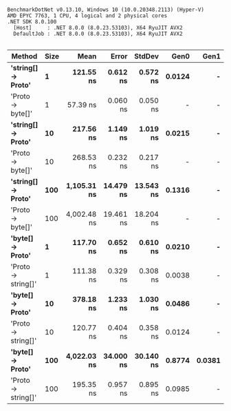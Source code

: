 ```

BenchmarkDotNet v0.13.10, Windows 10 (10.0.20348.2113) (Hyper-V)
AMD EPYC 7763, 1 CPU, 4 logical and 2 physical cores
.NET SDK 8.0.100
  [Host]     : .NET 8.0.0 (8.0.23.53103), X64 RyuJIT AVX2
  DefaultJob : .NET 8.0.0 (8.0.23.53103), X64 RyuJIT AVX2


```
| Method             | Size | Mean        | Error     | StdDev    | Gen0   | Gen1   | Allocated |
|------------------- |----- |------------:|----------:|----------:|-------:|-------:|----------:|
| **&#39;string[] → Proto&#39;** | **1**    |   **121.55 ns** |  **0.612 ns** |  **0.572 ns** | **0.0124** |      **-** |     **208 B** |
| &#39;Proto → byte[]&#39;   | 1    |    57.39 ns |  0.060 ns |  0.050 ns |      - |      - |         - |
| **&#39;string[] → Proto&#39;** | **10**   |   **217.56 ns** |  **1.149 ns** |  **1.019 ns** | **0.0215** |      **-** |     **360 B** |
| &#39;Proto → byte[]&#39;   | 10   |   268.53 ns |  0.232 ns |  0.217 ns |      - |      - |         - |
| **&#39;string[] → Proto&#39;** | **100**  | **1,105.31 ns** | **14.479 ns** | **13.543 ns** | **0.1316** |      **-** |    **2224 B** |
| &#39;Proto → byte[]&#39;   | 100  | 4,002.48 ns | 19.461 ns | 18.204 ns |      - |      - |     112 B |
| **&#39;byte[] → Proto&#39;**   | **1**    |   **117.70 ns** |  **0.652 ns** |  **0.610 ns** | **0.0210** |      **-** |     **352 B** |
| &#39;Proto → string[]&#39; | 1    |   111.38 ns |  0.329 ns |  0.308 ns | 0.0038 |      - |      64 B |
| **&#39;byte[] → Proto&#39;**   | **10**   |   **378.18 ns** |  **1.233 ns** |  **1.030 ns** | **0.0486** |      **-** |     **816 B** |
| &#39;Proto → string[]&#39; | 10   |   120.77 ns |  0.404 ns |  0.358 ns | 0.0124 |      - |     208 B |
| **&#39;byte[] → Proto&#39;**   | **100**  | **4,022.03 ns** | **34.000 ns** | **30.140 ns** | **0.8774** | **0.0381** |   **14744 B** |
| &#39;Proto → string[]&#39; | 100  |   195.35 ns |  0.957 ns |  0.895 ns | 0.0985 |      - |    1648 B |
